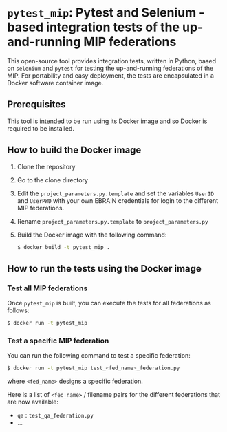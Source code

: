 # `pytest_mip`: Pytest and Selenium -based integration tests of the up-and-running MIP federations

This open-source tool provides integration tests, written in Python, based on `selenium` and `pytest` for testing the up-and-running federations of the MIP. For portability and easy deployment, the tests are encapsulated in a Docker software container image.

## Prerequisites

This tool is intended to be run using its Docker image and so Docker is required to be installed.

## How to build the Docker image

1. Clone the repository

2. Go to the clone directory

3. Edit the `project_parameters.py.template` and set the variables `UserID` and `UserPWD` with your own EBRAIN credentials for login to the different MIP federations.

4. Rename `project_parameters.py.template` to `project_parameters.py`

5. Build the Docker image with the following command:

    ```bash
    $ docker build -t pytest_mip .
    ```

## How to run the tests using the Docker image

### Test all MIP federations

Once `pytest_mip` is built, you can execute the tests for all federations as follows:

   ```bash
   $ docker run -t pytest_mip
   ```

### Test a specific MIP federation

You can run the following command to test a specific federation:

   ```bash
   $ docker run -t pytest_mip test_<fed_name>_federation.py
   ```

where `<fed_name>` designs a specific federation.

Here is a list of `<fed_name>` / filename pairs for the different federations that are now available:
* `qa` : `test_qa_federation.py`
* ...
